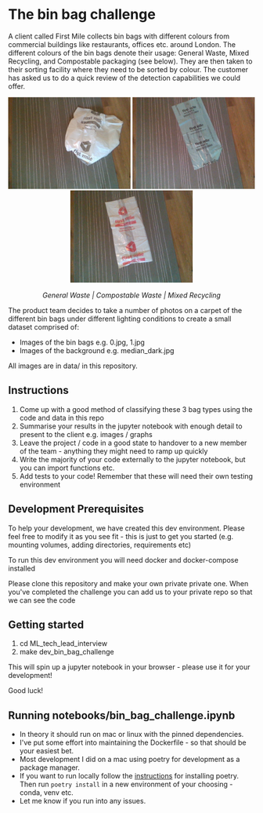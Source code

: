 # The bin bag challenge

A client called First Mile collects bin bags with different colours from commercial buildings like restaurants, offices etc. around London. The different colours of the bin bags denote their usage: General Waste, Mixed Recycling, and Compostable packaging (see below). They are then taken to their sorting facility where they need to be sorted by colour. The customer has asked us to do a quick review of the detection capabilities we could offer. 

<p align="center">
  <img src=data/general_waste/0.jpg width="250" alt="Image 1">
  <img src=data/compostable_waste/0.jpg width="250" alt="Image 2">
  <img src=data/mixed_recycling/0.jpg width="250" alt="Image 3">
</p>

<p align="center">
  <em>General Waste | Compostable Waste | Mixed Recycling</em>
</p>

The product team decides to take a number of photos on a carpet of the different bin bags under different lighting conditions to create a small dataset comprised of: 

- Images of the bin bags e.g. 0.jpg, 1.jpg 
- Images of the background e.g. median_dark.jpg 

All images are in data/ in this repository. 

## Instructions
1. Come up with a good method of classifying these 3 bag types using the code and data in this repo
2. Summarise your results in the jupyter notebook with enough detail to present to the client e.g. images / graphs
3. Leave the project / code in a good state to handover to a new member of the team - anything they might need to ramp up quickly
4. Write the majority of your code externally to the jupyter notebook, but you can import functions etc. 
3. Add tests to your code! Remember that these will need their own testing environment 

## Development Prerequisites 
To help your development, we have created this dev environment. Please feel free to modify it as you see fit - this is just to get you started (e.g. mounting volumes, adding directories, requirements etc)

To run this dev environment you will need docker and docker-compose installed

Please clone this repository and make your own private private one. When you've completed the challenge you can add us to your private repo so that we can see the code

## Getting started
1. cd ML_tech_lead_interview 
2. make dev_bin_bag_challenge

This will spin up a jupyter notebook in your browser - please use it for your development! 

Good luck! 

## Running notebooks/bin_bag_challenge.ipynb
- In theory it should run on mac or linux with the pinned dependencies.
- I've put some effort into maintaining the Dockerfile - so that should be your easiest bet.
- Most development I did on a mac using poetry for development as a package manager.
- If you want to run locally follow the [instructions](https://python-poetry.org/docs/#installation) for installing poetry. Then run `poetry install` in a new environment of your choosing - conda, venv etc.
- Let me know if you run into any issues.
